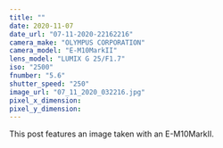 ```yaml
---
title: ""
date: 2020-11-07
date_url: "07-11-2020-22162216"
camera_make: "OLYMPUS CORPORATION"
camera_model: "E-M10MarkII"
lens_model: "LUMIX G 25/F1.7"
iso: "2500"
fnumber: "5.6"
shutter_speed: "250"
image_url: "07_11_2020_032216.jpg"
pixel_x_dimension: 
pixel_y_dimension: 
---
```


This post features an image taken with an E-M10MarkII.